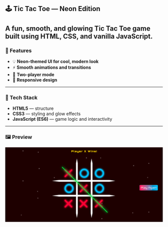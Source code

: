 ## 🕹️ Tic Tac Toe — Neon Edition

A fun, smooth, and glowing **Tic Tac Toe** game built using **HTML, CSS, and vanilla JavaScript**.
---

### 🎨 Features

* 💡 **Neon-themed UI for cool, modern look**
* ⚡ **Smooth animations and transitions**
* 👥 **Two-player mode**
* 📱 **Responsive design**
---

### 🧠 Tech Stack

* **HTML5** — structure
* **CSS3** — styling and glow effects
* **JavaScript (ES6)** — game logic and interactivity
---

### 🖼️ Preview

![Screenshot](Tic-Tac-Toe/tic-tac-toe_screenshot.png)




